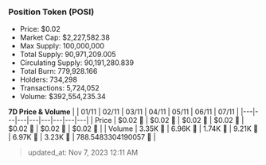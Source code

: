 
  ### Position Token (POSI)
  - Price: $0.02
  - Market Cap: $2,227,582.38
  - Max Supply: 100,000,000
  - Total Supply: 90,971,209.005
  - Circulating Supply: 90,191,280.839
  - Total Burn: 779,928.166
  - Holders: 734,298
  - Transactions: 5,724,052
  - Volume: $392,554,235.34

  **7D Price & Volume**
  | | 01&#x2F;11 | 02&#x2F;11 | 03&#x2F;11 | 04&#x2F;11 | 05&#x2F;11 | 06&#x2F;11 | 07&#x2F;11 |
  |---|---|---|---|---|---|---|---|
  | Price | $0.02 🔻 | $0.02 🚀 | $0.02 🔻 | $0.02 🔻 | $0.02 🚀 | $0.02 🚀 | $0.02 🚀 |
  | Volume | 3.35K 🚀 | 6.96K 🚀 | 1.74K 🔻 | 9.21K 🚀 | 6.97K 🔻 | 3.23K 🔻 | 788.5483304190057 🔻 |

  > updated_at: Nov 7, 2023 12:11 AM
